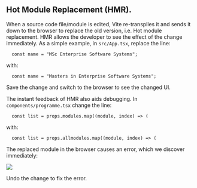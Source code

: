 ## Hot Module Replacement (HMR).

When a source code file/module is edited, Vite re-transpiles it and sends it down to the browser to replace the old version, i.e. Hot module replacement. HMR allows the developer to see the effect of the change immediately. As a simple example, in `src/App.tsx`, replace the line:
~~~
  const name = "MSc Enterprise Software Systems";
~~~
with:
~~~
  const name = "Masters in Enterprise Software Systems";
~~~
Save the change and switch to the browser to see the changed UI.

The instant feedback of HMR also aids debugging. In `components/programme.tsx` change the line:
~~~
  const list = props.modules.map((module, index) => (

~~~
with:
~~~
  const list = props.allmodules.map((module, index) => (
~~~
The replaced module in the browser causes an error, which we discover immediately:

![][error]

Undo the change to fix the error.

[error]: ./img/error.png
[error2]: ./img/error2.png
